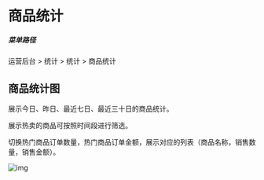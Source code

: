 # 商品统计

##### 菜单路径

运营后台 > 统计 > 统计 > 商品统计

## 商品统计图

展示今日、昨日、最近七日、最近三十日的商品统计。

展示热卖的商品可按照时间段进行筛选。

切换热门商品订单数量，热门商品订单金额，展示对应的列表（商品名称，销售数量，销售金额）。

![img](https://docs.pickmall.cn/help/images/%E8%AE%A2%E5%8D%95%E7%BB%9F%E8%AE%A1.png)